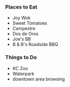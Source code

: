 
### Places to Eat
- Joy Wok
- Sweet Tomatoes
- Campestre
- Dos de Oros
- Joe's BB
- B & B's Roadside BBQ

### Things to Do
- KC Zoo
- Waterpark
- downtown area browsing

